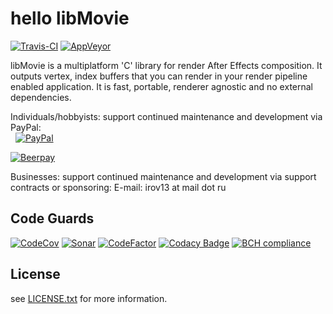hello libMovie
=====

[![Travis-CI](https://travis-ci.org/irov/libmovie.svg?branch=master)](https://travis-ci.org/irov/libmovie) [![AppVeyor](https://ci.appveyor.com/api/projects/status/s0yio92rsujopyug?svg=true)](https://ci.appveyor.com/project/irov/libmovie)

libMovie is a multiplatform 'C' library for render After Effects composition. It outputs vertex, index buffers that you can render in your render pipeline enabled application. It is fast, portable, renderer agnostic and no external dependencies.

Individuals/hobbyists: support continued maintenance and development via PayPal:
<br>&nbsp;&nbsp;[![PayPal](https://www.paypalobjects.com/en_US/i/btn/btn_donate_SM.gif)](https://www.paypal.com/cgi-bin/webscr?cmd=_s-xclick&hosted_button_id=43DSUFK9RM2G6)

[![Beerpay](https://beerpay.io/irov/libmovie/badge.svg?style=flat)](https://beerpay.io/irov/libmovie)

Businesses: support continued maintenance and development via support contracts or sponsoring: 
  E-mail: irov13 at mail dot ru

Code Guards
-------
[![CodeCov](https://codecov.io/gh/irov/libmovie/branch/master/graph/badge.svg)](https://codecov.io/gh/irov/libmovie)
[![Sonar](https://sonarcloud.io/api/project_badges/measure?project=com.wondeland.libmovie&metric=alert_status)](https://sonarcloud.io/dashboard?id=com.wondeland.libmovie)
[![CodeFactor](https://www.codefactor.io/repository/github/irov/libmovie/badge)](https://www.codefactor.io/repository/github/irov/libmovie)
[![Codacy Badge](https://api.codacy.com/project/badge/Grade/23c7dab2df584d4b82ed35a44838c0a2)](https://app.codacy.com/app/irov13/libmovie?utm_source=github.com&utm_medium=referral&utm_content=irov/libmovie&utm_campaign=Badge_Grade_Dashboard)
[![BCH compliance](https://bettercodehub.com/edge/badge/irov/libmovie?branch=master)](https://bettercodehub.com/)

License
-------
see [LICENSE.txt](https://github.com/irov/libmovie/LICENSE) for more information.